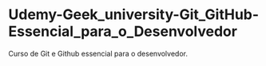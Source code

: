 # Udemy-Geek_university-Git_GitHub-Essencial_para_o_Desenvolvedor
Curso de Git e Github essencial para o desenvolvedor.
